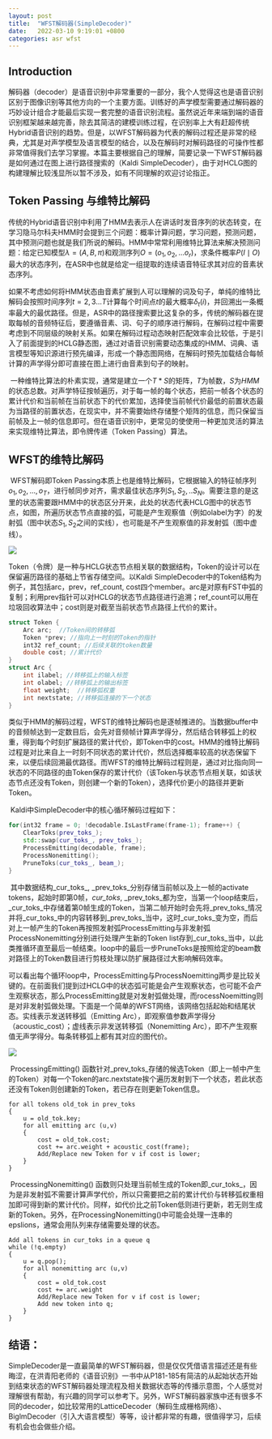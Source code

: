 ```yaml
---
layout: post
title:  "WFST解码器(SimpleDecoder)"
date:   2022-03-10 9:19:01 +0800
categories: asr wfst
---
```


## Introduction	

​	解码器（decoder）是语音识别中非常重要的一部分，我个人觉得这也是语音识别区别于图像识别等其他方向的一个主要方面。训练好的声学模型需要通过解码器的巧妙设计组合才能最后实现一套完整的语音识别流程。虽然说近年来端到端的语音识别框架越来越完善，除去其简洁的建模训练过程，在识别率上大有赶超传统Hybrid语音识别的趋势。但是，以WFST解码器为代表的解码过程还是非常的经典，尤其是对声学模型及语言模型的结合，以及在解码时对解码路径的可操作性都非常值得我们去学习掌握。本篇主要根据自己的理解，简要记录一下WFST解码器是如何通过在图上进行路径搜索的（Kaldi SimpleDecoder），由于对HCLG图的构建理解比较浅显所以暂不涉及，如有不同理解的欢迎讨论指正。

## Token Passing 与维特比解码

​	传统的Hybrid语音识别中利用了HMM去表示人在讲话时发音序列的状态转变，在学习隐马尔科夫HMM时会提到三个问题：概率计算问题，学习问题，预测问题，其中预测问题也就是我们所说的解码。HMM中常常利用维特比算法来解决预测问题：给定已知模型$\lambda=(A,B,\pi)$和观测序列$O=(o_1,o_2,...o_r)$，求条件概率$P(I\mid O)$最大的状态序列，在ASR中也就是给定一组提取的连续语音特征求其对应的音素状态序列。

​	如果不考虑如何将HMM状态由音素扩展到人可以理解的词及句子，单纯的维特比解码会按照时间序列$t=2,3...T$计算每个时间点$t$的最大概率$\delta_t(i)$，并回溯出一条概率最大的最优路径。但是，ASR中的路径搜索要比这复杂的多，传统的解码器在提取每帧的音频特征后，要遵循音素、词、句子的顺序进行解码，在解码过程中需要考虑到不同层级的映射关系。如果在解码过程动态映射匹配效率会比较低，于是引入了前面提到的HCLG静态图，通过对语音识别需要动态集成的HMM、词典、语言模型等知识源进行预先编译，形成一个静态图网络，在解码时预先加载结合每帧计算的声学得分即可直接在图上进行由音素到句子的映射。

​	一种维特比算法的朴素实现，通常是建立一个$T*S$的矩阵，$T$为帧数，$S$为$HMM$的状态总数。对声学特征按帧遍历，对于每一帧的每个状态，把前一帧各个状态的累计代价和当前帧在当前状态下的代价累加，选择使当前帧代价最低的前置状态最为当路径的前置状态，在现实中，并不需要始终存储整个矩阵的信息，而只保留当前帧及上一帧的信息即可。但在语音识别中，更常见的使使用一种更加灵活的算法来实现维特比算法，即令牌传递（Token Passing）算法。

## WFST的维特比解码

​	WFST解码即Token Passing本质上也是维特比解码，它根据输入的特征帧序列${o_1,o_2,...,o_T}$，进行帧同步对齐，需求最佳状态序列${S_1,S_2,..S_N}$。需要注意的是这里的状态需要跟HMM中的状态区分开来，此处的状态代表HCLG图中的状态节点，如图，所遍历状态节点直接的弧，可能是产生观察值（例如olabel为字）的发射弧（图中状态$S_1,S_2$之间的实线），也可能是不产生观察值的非发射弧（图中虚线）。

![](C:\Users\admin\Desktop\kli017.github.io\assets\images\WFST1_1.png)

​	Token（令牌）是一种与HCLG状态节点相关联的数据结构，Token的设计可以在保留遍历路径的基础上节省存储空间。以Kaldi SimpleDecoder中的Token结构为例子，其包括arc，prev，ref_count, cost四个member。arc是对原有FST中弧的复制；利用prev指针可以对HCLG的状态节点路径进行追溯；ref_count可以用在垃圾回收算法中；cost则是对截至当前状态节点路径上代价的累计。

```c++
struct Token {
	Arc arc;  //Token间的转移弧
	Token *prev; //指向上一时刻的Token的指针
	int32 ref_count; //后续关联的token数量
    double cost; //累计代价
}
struct Arc {
    int ilabel; //转移弧上的输入标签
    int olabel; //转移弧上的输出标签
    float weight;  //转移弧权重
    int nextstate; //转移弧连接的下一个状态
}
```

​	类似于HMM的解码过程，WFST的维特比解码也是逐帧推进的。当数据buffer中的音频帧达到一定数目后，会先对音频帧计算声学得分，然后结合转移弧上的权重，得到每个时刻扩展路径的累计代价，即Token中的cost。HMM的维特比解码过程是对比来自上一时刻不同状态的累计代价，然后选择概率较高的状态保留下来，以便后续回溯最优路径。而WFST的维特比解码过程则是，通过对比指向同一状态的不同路径的由Token保存的累计代价（该Token与状态节点相关联，如该状态节点还没有Token，则创建一个新的Token），选择代价更小的路径并更新Token。

​	Kaldi中SimpleDecoder中的核心循环解码过程如下：

```c++
for(int32 frame = 0; !decodable.IsLastFrame(frame-1); frame++) {
  	ClearToks(prev_toks_);
  	std::swap(cur_toks_, prev_toks_);
  	ProcessEmitting(decodable, frame);
  	ProcessNonemitting();
  	PruneToks(cur_toks_, beam_);
}
```

​	其中数据结构_cur_toks_, _prev_toks_分别存储当前帧以及上一帧的activate tokens，起始时即第0帧，_cur_toks_, _prev_toks_都为空，当第一个loop结束后，_cur_toks_中存储着第0帧生成的Token，当第二帧开始时会先将_prev_toks_情况并将_cur_toks_中的内容转移到_prev_toks_当中，这时_cur_toks_变为空，而后对上一帧产生的Token再按照发射弧ProcessEmitting与非发射弧ProcessNonemitting分别进行处理产生新的Token list存到_cur_toks_当中，以此类推循环直至最后一帧结束。loop中的最后一步PruneToks是按照给定的beam数对路径上的Token数目进行剪枝处理以防扩展路径过大影响解码效率。

​	可以看出每个循环loop中，ProcessEmitting与ProcessNoemitting两步是比较关键的。在前面我们提到过HCLG中的状态弧可能是会产生观察状态，也可能不会产生观察状态，那么ProcessEmitting就是对发射弧做处理，而rocessNoemitting则是对非发射弧做处理。下面是一个简单的WFST网络，该网络包括起始和结尾状态。实线表示发送转移弧（Emitting Arc），即观察值参数声学得分（acoustic_cost）；虚线表示非发送转移弧（Nonemitting Arc），即不产生观察值无声学得分。每条转移弧上都有其对应的图代价。

![](C:\Users\admin\Desktop\kli017.github.io\assets\images\WFST1_2.png)

​	ProcessingEmitting() 函数针对_prev_toks_存储的候选Token（即上一帧中产生的Token）对每一个Token的arc.nextstate挨个遍历发射到下一个状态，若此状态还没有Token则创建新的Token，若已存在则更新Token信息。

```shell
for all tokens old_tok in prev_toks 
{
	u = old_tok.key;
	for all emitting arc (u,v)
	{
		cost = old_tok.cost;
		cost += arc.weight + acoustic_cost(frame);
		Add/Replace new Token for v if cost is lower;
	}
}
```

​	ProcessingNonemitting() 函数则只处理当前帧生成的Token即_cur_toks_，因为是非发射弧不需要计算声学代价，所以只需要把之前的累计代价与转移弧权重相加即可得到新的累计代价。同样，如代价比之前Token低则进行更新，若无则生成新的Token。另外，在ProcessingNonemitting()中可能会处理一连串的epslions，通常会用队列来存储需要处理的状态。

```shell
Add all tokens in cur_toks in a queue q
while (!q.empty) 
{
	u = q.pop();
	for all nonemitting arc (u,v)
	{
		cost = old_tok.cost
		cost += arc.weight
		Add/Replace new Token for v if cost is lower;
		Add new token into q;
	}
}
```

## 结语：

​	SimpleDecoder是一直最简单的WFST解码器，但是仅仅凭借语言描述还是有些晦涩，在洪青阳老师的《语音识别》一书中从P181-185有简洁的从起始状态开始到结束状态的WFST解码器处理流程及相关数据状态等的传播示意图，个人感觉对理解很有帮助，有兴趣的同学可以参考下。另外，WFST解码器家族中还有很多不同的decoder，如比较常用的LatticeDecoder（解码生成栅格网络）、BiglmDecoder（引入大语言模型）等等，设计都非常的有趣，很值得学习，后续有机会也会做些介绍。
